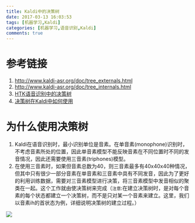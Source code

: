 ```yaml
---
title: Kaldi中的决策树
date: 2017-03-13 16:03:53
tags: [机器学习,Kaldi]
categories: [机器学习,语音识别,Kaldi]
comments: true
---
```


# 参考链接
1. <http://www.kaldi-asr.org/doc/tree_externals.html>
1. <http://www.kaldi-asr.org/doc/tree_internals.html>
1. [HTK语音识别中的决策树](http://blog.sina.com.cn/s/blog_6df8f2620102v0gb.html)
1. [决策树在Kaldi中如何使用](http://blog.csdn.net/chenhoujiangsir/article/details/51613144?from=singlemessage&isappinstalled=1)<!--more-->

# 为什么使用决策树
1. Kaldi在语音识别时，最小识别单位是音素。在单音素(monophone)识别时，不考虑音素所处的位置，因此单音素模型不能反映音素在不同位置时不同的发音情况，因此还需要使用三音素(triphones)模型。
1. 在使用三音素时，如果但音素总数为40，则三音素最多有40x40x40种情况，但其中只有很少一部分音素在单音素和三音素中具有不同发音，因此为了更好的利用训练数据，需要对三音素模型进行决策，将三音素模型中发音相似的聚类在一起。这个工作就由使决策树来完成（`注意`:在建立决策树时，是对每个音素的每个状态都建立一个决策树，而不是只对某一个音素来建立。这里，我们以音素ih的首状态为例，详细说明决策树的建立过程。）

![](http://s6.sinaimg.cn/mw690/0020RyYWzy6Lt1uZVVH75&690)